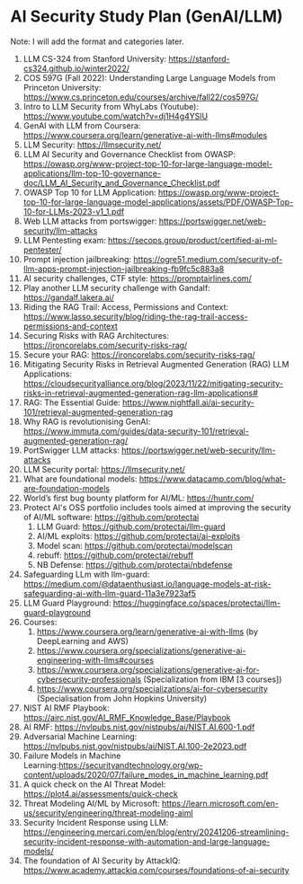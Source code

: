 # AI Security Study Plan (GenAI/LLM)

Note: I will add the format and categories later. 
1. LLM CS-324 from Stanford University: https://stanford-cs324.github.io/winter2022/ 
2. COS 597G (Fall 2022): Understanding Large Language Models from Princeton University: https://www.cs.princeton.edu/courses/archive/fall22/cos597G/ 
3. Intro to LLM Security from WhyLabs (Youtube): https://www.youtube.com/watch?v=dj1H4g4YSlU
4. GenAI with LLM from Coursera: https://www.coursera.org/learn/generative-ai-with-llms#modules 
5. LLM Security: https://llmsecurity.net/
6. LLM AI Security and Governance Checklist from OWASP: https://owasp.org/www-project-top-10-for-large-language-model-applications/llm-top-10-governance-doc/LLM_AI_Security_and_Governance_Checklist.pdf
7. OWASP Top 10 for LLM Application: https://owasp.org/www-project-top-10-for-large-language-model-applications/assets/PDF/OWASP-Top-10-for-LLMs-2023-v1_1.pdf 
8. Web LLM attacks from portswigger: https://portswigger.net/web-security/llm-attacks 
9. LLM Pentesting exam: https://secops.group/product/certified-ai-ml-pentester/
10. Prompt injection jailbreaking: https://ogre51.medium.com/security-of-llm-apps-prompt-injection-jailbreaking-fb9fc5c883a8 
11. AI security challenges, CTF style: https://promptairlines.com/
12. Play another LLM security challenge with Gandalf: https://gandalf.lakera.ai/ 
13. Riding the RAG Trail: Access, Permissions and Context: https://www.lasso.security/blog/riding-the-rag-trail-access-permissions-and-context
14. Securing Risks with RAG Architectures: https://ironcorelabs.com/security-risks-rag/
15. Secure your RAG: https://ironcorelabs.com/security-risks-rag/ 
16. Mitigating Security Risks in Retrieval Augmented Generation (RAG) LLM Applications: https://cloudsecurityalliance.org/blog/2023/11/22/mitigating-security-risks-in-retrieval-augmented-generation-rag-llm-applications# 
17. RAG: The Essential Guide: https://www.nightfall.ai/ai-security-101/retrieval-augmented-generation-rag 
18. Why RAG is revolutionising GenAI: https://www.immuta.com/guides/data-security-101/retrieval-augmented-generation-rag/ 
19. PortSwigger LLM attacks: https://portswigger.net/web-security/llm-attacks
20. LLM Security portal: https://llmsecurity.net/
21. What are foundational models: https://www.datacamp.com/blog/what-are-foundation-models 
22. World’s first bug bounty platform for AI/ML: https://huntr.com/
23. Protect AI's OSS portfolio includes tools aimed at improving the security of AI/ML software: https://github.com/protectai
    1. LLM Guard: https://github.com/protectai/llm-guard 
    2. AI/ML exploits: https://github.com/protectai/ai-exploits 
    3. Model scan: https://github.com/protectai/modelscan 
    4. rebuff: https://github.com/protectai/rebuff 
    5. NB Defense: https://github.com/protectai/nbdefense 
24. Safeguarding LLm with llm-guard: https://medium.com/@dataenthusiast.io/language-models-at-risk-safeguarding-ai-with-llm-guard-11a3e7923af5
25. LLM Guard Playground: https://huggingface.co/spaces/protectai/llm-guard-playground
26. Courses:
    1. https://www.coursera.org/learn/generative-ai-with-llms (by DeepLearning and AWS)
    2. https://www.coursera.org/specializations/generative-ai-engineering-with-llms#courses
    3. https://www.coursera.org/specializations/generative-ai-for-cybersecurity-professionals (Specialization from IBM [3 courses])
    4. https://www.coursera.org/specializations/ai-for-cybersecurity (Specialisation from John Hopkins University)
27. NIST AI RMF Playbook: https://airc.nist.gov/AI_RMF_Knowledge_Base/Playbook
28. AI RMF: https://nvlpubs.nist.gov/nistpubs/ai/NIST.AI.600-1.pdf
29. Adversarial Machine Learning: https://nvlpubs.nist.gov/nistpubs/ai/NIST.AI.100-2e2023.pdf
30. Failure Models in Machine Learning:https://securityandtechnology.org/wp-content/uploads/2020/07/failure_modes_in_machine_learning.pdf 
31. A quick check on the AI Threat Model: https://plot4.ai/assessments/quick-check
32. Threat Modeling AI/ML by Microsoft: https://learn.microsoft.com/en-us/security/engineering/threat-modeling-aiml
33. Security Incident Response using LLM: https://engineering.mercari.com/en/blog/entry/20241206-streamlining-security-incident-response-with-automation-and-large-language-models/  
34. The foundation of AI Security by AttackIQ: https://www.academy.attackiq.com/courses/foundations-of-ai-security
